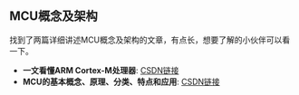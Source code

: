 ## MCU概念及架构

找到了两篇详细讲述MCU概念及架构的文章，有点长，想要了解的小伙伴可以看一下。

- **一文看懂ARM Cortex-M处理器**: [CSDN链接](https://blog.csdn.net/flyingcys/article/details/115447114#:~:text=Cortex-M)
- **MCU的基本概念、原理、分类、特点和应用**: [CSDN链接](https://blog.csdn.net/weixin_45875986/article/details/136694522#:~:text=%E6%9C%AC%E6%96%87%E4%BB%8B%E7%BB%8D%E4%BA%86MCU)